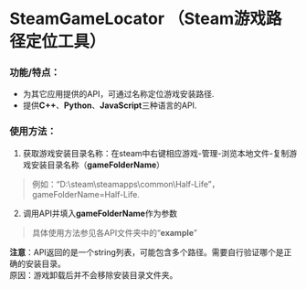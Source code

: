 # SteamGameLocator  （Steam游戏路径定位工具）
### 功能/特点：
- 为其它应用提供的API，可通过名称定位游戏安装路径.
- 提供**C++**、**Python**、**JavaScript**三种语言的API.
### 使用方法：
1. 获取游戏安装目录名称：在steam中右键相应游戏-管理-浏览本地文件-复制游戏安装目录名称（**gameFolderName**）
  > 例如：“D:\steam\steamapps\common\Half-Life”，gameFolderName=Half-Life.
2. 调用API并填入**gameFolderName**作为参数
> 具体使用方法参见各API文件夹中的“**example**”

**注意**：API返回的是一个string列表，可能包含多个路径。需要自行验证哪个是正确的安装目录。  
原因：游戏卸载后并不会移除安装目录文件夹。

 


